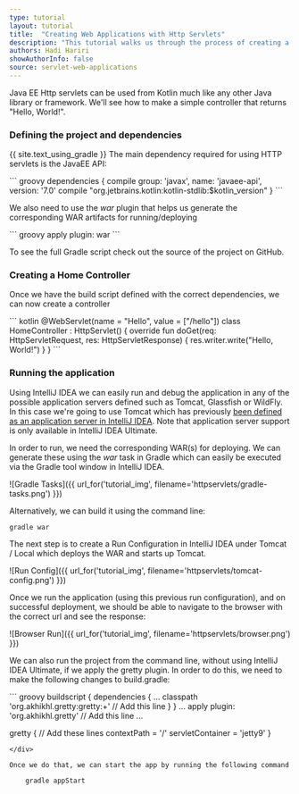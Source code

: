 ```yaml
---
type: tutorial
layout: tutorial
title:  "Creating Web Applications with Http Servlets"
description: "This tutorial walks us through the process of creating a simple controller using HttpServlet to display Hello World."
authors: Hadi Hariri
showAuthorInfo: false
source: servlet-web-applications
---
```

Java EE Http servlets can be used from Kotlin much like any other Java library or framework. We'll see
how to make a simple controller that returns "Hello, World!".

### Defining the project and dependencies
{{ site.text_using_gradle }}
The main dependency required for using HTTP servlets is the JavaEE API:

<div class="sample" markdown="1" theme="idea" mode="groovy">
``` groovy
dependencies {
    compile group: 'javax', name: 'javaee-api', version: '7.0'
    compile "org.jetbrains.kotlin:kotlin-stdlib:$kotlin_version"
}
```
</div>

We also need to use the *war* plugin that helps us generate the corresponding WAR artifacts for running/deploying

<div class="sample" markdown="1" theme="idea" mode="groovy">
``` groovy
apply plugin: war
```
</div>

To see the full Gradle script check out the source of the project on GitHub.


### Creating a Home Controller

Once we have the build script defined with the correct dependencies, we can now create a controller

<div class="sample" markdown="1" theme="idea" data-highlight-only>
``` kotlin
@WebServlet(name = "Hello", value = ["/hello"])
class HomeController : HttpServlet() {
    override fun doGet(req: HttpServletRequest, res: HttpServletResponse) {
        res.writer.write("Hello, World!")
    }
}
```
</div>

### Running the application

Using IntelliJ IDEA we can easily run and debug the application in any of the possible application servers defined such as Tomcat, Glassfish or WildFly. In this case we're going to use Tomcat
which has previously [been defined as an application server in IntelliJ IDEA](http://www.jetbrains.com/idea/webhelp/defining-application-servers-in-intellij-idea.html).
Note that application server support is only available in IntelliJ IDEA Ultimate.

In order to run, we need the corresponding WAR(s) for deploying. We can generate these using the *war* task in Gradle which can easily be executed via the Gradle tool window in IntelliJ IDEA.


![Gradle Tasks]({{ url_for('tutorial_img', filename='httpservlets/gradle-tasks.png') }})

Alternatively, we can build it using the command line:

    gradle war

The next step is to create a Run Configuration in IntelliJ IDEA under Tomcat / Local which deploys the WAR and starts up Tomcat.

![Run Config]({{ url_for('tutorial_img', filename='httpservlets/tomcat-config.png') }})

Once we run the application (using this previous run configuration), and on successful deployment, we should be able to navigate to the browser with the correct url and see the response:

![Browser Run]({{ url_for('tutorial_img', filename='httpservlets/browser.png') }})

We can also run the project from the command line, without using IntelliJ IDEA Ultimate, if we apply the gretty plugin.
In order to do this, we need to make the following changes to build.gradle:

<div class="sample" markdown="1" theme="idea" mode="groovy">
``` groovy
buildscript {
    dependencies {
        ...
        classpath 'org.akhikhl.gretty:gretty:+'   // Add this line
    }
}
...
apply plugin: 'org.akhikhl.gretty'  // Add this line
...

gretty {   // Add these lines
    contextPath = '/'
    servletContainer = 'jetty9'
}

```
</div>

Once we do that, we can start the app by running the following command

    gradle appStart


